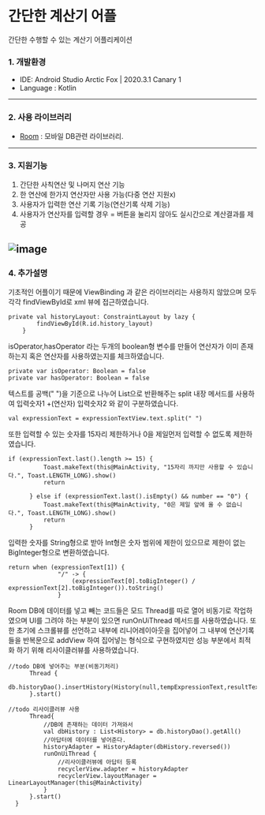 # 간단한 계산기 어플
간단한 수행할 수 있는 계산기 어플리케이션

### 1. 개발환경
* IDE: Android Studio Arctic Fox | 2020.3.1 Canary 1
* Language : Kotlin
---
### 2. 사용 라이브러리
* [Room](https://developer.android.com/topic/libraries/architecture/room?hl=ko) : 모바일 DB관련 라이브러리.
---
### 3. 지원기능
1. 간단한 사칙연산 및 나머지 연산 기능
2. 한 연산에 한가지 연산자만 사용 가능(다중 연산 지원x)
3. 사용자가 입력한 연산 기록 기능(연산기록 삭제 기능) 
4. 사용자가 연산자를 입력할 경우 = 버튼을 눌리지 않아도 실시간으로 계산결과를 제공

![image](https://user-images.githubusercontent.com/57440834/139468490-2bd9d1ca-e417-4351-8696-20582a8b6e74.png)
---
### 4. 추가설명

기초적인 어플이기 때문에 ViewBinding 과 같은 라이브러리는 사용하지 않았으며 모두 각각 findViewById로 xml 뷰에 접근하였습니다.

```
private val historyLayout: ConstraintLayout by lazy {
        findViewById(R.id.history_layout)
    }
```

isOperator,hasOperator 라는 두개의 boolean형 변수를 만들어 연산자가 이미 존재하는지 혹은 연산자를 사용하였는지를 체크하였습니다.

```
private var isOperator: Boolean = false
private var hasOperator: Boolean = false
```

텍스트를 공백(" ")을 기준으로 나누어 List<String>으로 반환해주는 split 내장 메서드를 사용하여 입력숫자1 +(연산자) 입력숫자2 와 같이 구분하였습니다.
  ```
  val expressionText = expressionTextView.text.split(" ")
  ```
  
  또한 입력할 수 있는 숫자를 15자리 제한하거나 0을 제일먼저 입력할 수 없도록 제한하였습니다.
  ```
  if (expressionText.last().length >= 15) {
            Toast.makeText(this@MainActivity, "15자리 까지만 사용할 수 있습니다.", Toast.LENGTH_LONG).show()
            return

        } else if (expressionText.last().isEmpty() && number == "0") {
            Toast.makeText(this@MainActivity, "0은 제일 앞에 올 수 없습니다.", Toast.LENGTH_LONG).show()
            return
        }
  ```
  입력한 숫자를 String형으로 받아 Int형은 숫자 범위에 제한이 있으므로 제한이 없는 BigInteger형으로 변환하였습니다.
  ```
  return when (expressionText[1]) {
                "/" -> {
                    (expressionText[0].toBigInteger() / expressionText[2].toBigInteger()).toString()
                }
  ```
  
  Room DB에 데이터를 넣고 빼는 코드들은 모드 Thread를 따로 열어 비동기로 작업하였으며 UI를 그려야 하는 부분이 있으면 runOnUiThread 메서드를 사용하였습니다.
  또한 초기에 스크롤뷰를 선언하고 내부에 리니어레이아웃을 집어넣어 그 내부에 연산기록들을 반복문으로 addView 하여 집어넣는 형식으로 구현하였지만 성능 부분에서 최적화
  하기 위해 리사이클러뷰를 사용하였습니다.
  ```
  //todo DB에 넣어주는 부분(비동기처리)
        Thread {
            db.historyDao().insertHistory(History(null,tempExpressionText,resultText))
        }.start()
  
  //todo 리사이클러뷰 사용
        Thread{
            //DB에 존재하는 데이터 가져와서
            val dbHistory : List<History> = db.historyDao().getAll()
            //아답터에 데이터를 넣어준다.
            historyAdapter = HistoryAdapter(dbHistory.reversed())
            runOnUiThread {
                //리사이클러뷰에 아답터 등록
                recyclerView.adapter = historyAdapter
                recyclerView.layoutManager = LinearLayoutManager(this@MainActivity)
            }
        }.start()
    }
  ```
  
  
  
  
  

